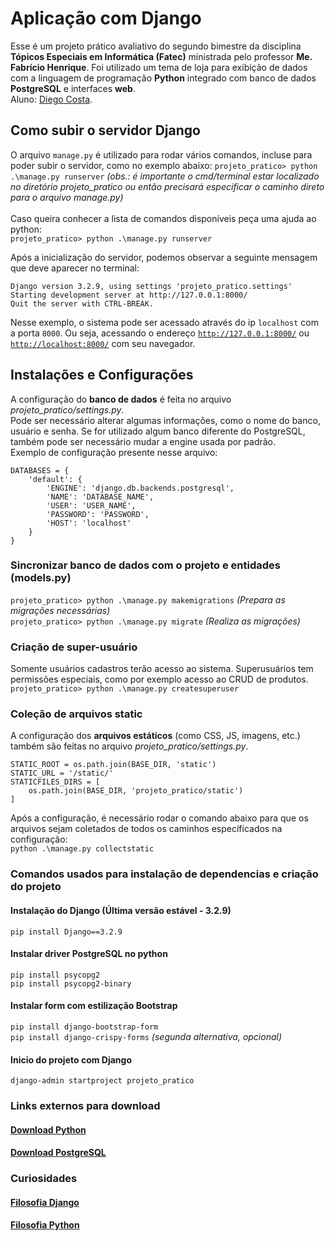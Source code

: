 # Aplicação com Django
Esse é um projeto prático avaliativo do segundo bimestre da disciplina <strong>Tópicos Especiais em Informática (Fatec)</strong> ministrada pelo professor <strong>Me. Fabrício Henrique</strong>. Foi utilizado um tema de loja para exibição de dados com a linguagem de programação <strong>Python</strong> integrado com banco de dados <strong>PostgreSQL</strong> e interfaces <strong>web</strong>.<br/>
Aluno: [Diego Costa](https://github.com/DiegoCosta1).

## Como subir o servidor Django
O arquivo `manage.py` é utilizado para rodar vários comandos, incluse para poder subir o servidor, como no exemplo abaixo:
`projeto_pratico> python .\manage.py runserver` <em>(obs.: é importante o cmd/terminal estar localizado no diretório <em>projeto_pratico</em> ou então precisará especificar o caminho direto para o arquivo manage.py)</em><br/><br/>
Caso queira conhecer a lista de comandos disponíveis peça uma ajuda ao python:<br/>
`projeto_pratico> python .\manage.py runserver`

Após a inicialização do servidor, podemos observar a seguinte mensagem que deve aparecer no terminal:<br/>
```
Django version 3.2.9, using settings 'projeto_pratico.settings'
Starting development server at http://127.0.0.1:8000/
Quit the server with CTRL-BREAK.
```
Nesse exemplo, o sistema pode ser acessado através do ip `localhost` com a porta `8000`. Ou seja, acessando o endereço [`http://127.0.0.1:8000/`](http://127.0.0.1:8000/) ou [`http://localhost:8000/`](http://localhost:8000/) com seu navegador.

## Instalações e Configurações
A configuração do <strong>banco de dados</strong> é feita no arquivo <em>projeto_pratico/settings.py</em>.<br/>
Pode ser necessário alterar algumas informações, como o nome do banco, usuário e senha. Se for utilizado algum banco diferente do PostgreSQL, também pode ser necessário mudar a engine usada por padrão.<br/>
Exemplo de configuração presente nesse arquivo:
```
DATABASES = {
    'default': {
        'ENGINE': 'django.db.backends.postgresql',
        'NAME': 'DATABASE_NAME',
        'USER': 'USER_NAME',
        'PASSWORD': 'PASSWORD',
        'HOST': 'localhost'
    }
}
```

### Sincronizar banco de dados com o projeto e entidades (models.py)
`projeto_pratico> python .\manage.py makemigrations` <em>(Prepara as migrações necessárias)<br/></em>
`projeto_pratico> python .\manage.py migrate` <em>(Realiza as migrações)</em>

### Criação de super-usuário
Somente usuários cadastros terão acesso ao sistema. Superusuários tem permissões especiais, como por exemplo acesso ao CRUD de produtos.<br/>
`projeto_pratico> python .\manage.py createsuperuser`

### Coleção de arquivos static
A configuração dos <strong>arquivos estáticos</strong> (como CSS, JS, imagens, etc.) também são feitas no arquivo <em>projeto_pratico/settings.py</em>.<br/>
```
STATIC_ROOT = os.path.join(BASE_DIR, 'static')
STATIC_URL = '/static/'
STATICFILES_DIRS = [
    os.path.join(BASE_DIR, 'projeto_pratico/static')
]
```
Após a configuração, é necessário rodar o comando abaixo para que os arquivos sejam coletados de todos os caminhos específicados na configuração:<br/>
`python .\manage.py collectstatic`

### Comandos usados para instalação de dependencias e criação do projeto
#### Instalação do Django (Última versão estável - 3.2.9)
`pip install Django==3.2.9`

#### Instalar driver PostgreSQL no python
`pip install psycopg2`<br/>
`pip install psycopg2-binary`


#### Instalar form com estilização Bootstrap
`pip install django-bootstrap-form`<br/>
`pip install django-crispy-forms` <em>(segunda alternativa, opcional)</em>

#### Inicio do projeto com Django
`django-admin startproject projeto_pratico`

### Links externos para download
#### [Download Python](https://www.python.org/downloads/)
#### [Download PostgreSQL](https://www.postgresql.org/download/)

### Curiosidades
#### [Filosofia Django](https://docs.djangoproject.com/pt-br/2.2/misc/design-philosophies/)
#### [Filosofia Python](https://www.python.org/dev/peps/pep-0020/)